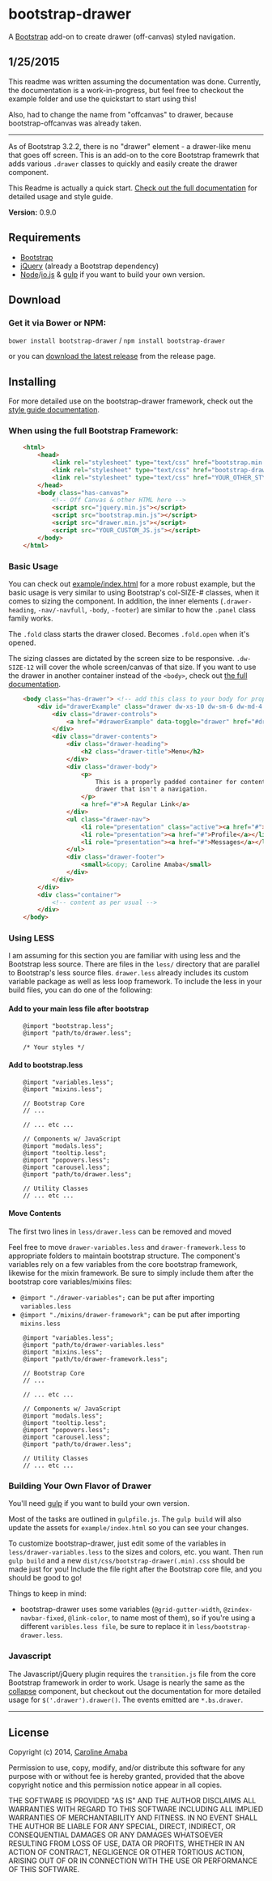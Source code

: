 # bootstrap-drawer

A [Bootstrap](http://getbootstrap.com) add-on to create drawer (off-canvas) styled navigation.

## 1/25/2015

This readme was written assuming the documentation was done.  Currently, the
documentation is a work-in-progress, but feel free to checkout the example folder
and use the quickstart to start using this!

Also, had to change the name from "offcanvas" to drawer, because bootstrap-offcanvas
was already taken.

----------

As of Bootstrap 3.2.2, there is no "drawer" element - a drawer-like menu that
goes off screen.  This is an add-on to the core Bootstrap framewrk that adds various
`.drawer` classes to quickly and easily create the drawer component.

This Readme is actually a quick start. [Check out the full documentation](http://clineamb.github.io/bootstrap-drawer) for detailed
usage and style guide.

**Version:** 0.9.0

## Requirements

*  [Bootstrap](http://getbootstrap.com)
*  [jQuery](http://jquery.com/) (already a Bootstrap dependency)
*  [Node](http://nodejs.org/)/[io.js](https://iojs.org/) & [gulp](http://gulpjs.com/) if you want to build your own version.

## Download

### Get it via Bower or NPM:

`bower install bootstrap-drawer` / `npm install bootstrap-drawer`

or you can [download the latest release](https://github.com/clineamb/bootstrap-drawer/releases) from the release page.


## Installing

For more detailed use on the bootstrap-drawer framework, check out the [style guide documentation](http://clineamb.github.io/bootstrap-drawer).

### When using the full Bootstrap Framework:

```html
    <html>
        <head>
            <link rel="stylesheet" type="text/css" href="bootstrap.min.css">
            <link rel="stylesheet" type="text/css" href="bootstrap-drawer.min.css">
            <link rel="stylesheet" type="text/css" href="YOUR_OTHER_STYLES.css">
        </head>
        <body class="has-canvas">
            <!-- Off Canvas & other HTML here -->
            <script src="jquery.min.js"></script>
            <script src="bootstrap.min.js"></script>
            <script src="drawer.min.js"></script>
            <script src="YOUR_CUSTOM_JS.js"></script>
        </body>
    </html>
```

### Basic Usage

You can check out [example/index.html](example/index.html) for a more robust example,
but the basic usage is very similar to using Bootstrap's col-SIZE-# classes, when it comes
to sizing the component.  In addition, the inner elements (`.drawer-heading`, `-nav/-navfull`,
 `-body`, `-footer`) are similar to how the `.panel` class family works.

 The `.fold` class starts the drawer closed.  Becomes `.fold.open` when it's opened.

 The sizing classes are dictated by the screen size to be responsive.  `.dw-SIZE-12` will cover
 the whole screen/canvas of that size.  If you want to use the drawer in another container
 instead of the `<body>`, check out [the full documentation](http://clineamb.github.io/bootstrap-drawer).

```html
    <body class="has-drawer"> <!-- add this class to your body for proper sizing -->
        <div id="drawerExample" class="drawer dw-xs-10 dw-sm-6 dw-md-4 fold" aria-labelledby="drawerExample">
            <div class="drawer-controls">
                <a href="#drawerExample" data-toggle="drawer" href="#drawerExample" aria-foldedopen="false" aria-controls="drawerExample" class="btn btn-primary btn-sm">Menu</a>
            </div>
            <div class="drawer-contents">
                <div class="drawer-heading">
                    <h2 class="drawer-title">Menu</h2>
                </div>
                <div class="drawer-body">
                    <p>
                        This is a properly padded container for content in the
                        drawer that isn't a navigation.
                    </p>
                    <a href="#">A Regular Link</a>
                </div>
                <ul class="drawer-nav">
                    <li role="presentation" class="active"><a href="#">Home</a></li>
                    <li role="presentation"><a href="#">Profile</a></li>
                    <li role="presentation"><a href="#">Messages</a></li>
                </ul>
                <div class="drawer-footer">
                    <small>&copy; Caroline Amaba</small>
                </div>
            </div>
        </div>
        <div class="container">
            <!-- content as per usual -->
        </div>
    </body>
```

### Using LESS

I am assuming for this section you are familiar with using less and the Bootstrap less source. 
There are files in the `less/` directory that are parallel to Bootstrap's less source files.
`drawer.less` already includes its custom variable package as well as less loop framework.
To include the less in your build files, you can do one of the following:

#### Add to your main less file after bootstrap

```less
    @import "bootstrap.less";
    @import "path/to/drawer.less";

    /* Your styles */
```

#### Add to bootstrap.less

```less
    @import "variables.less";
    @import "mixins.less";

    // Bootstrap Core
    // ...

    // ... etc ...

    // Components w/ JavaScript
    @import "modals.less";
    @import "tooltip.less";
    @import "popovers.less";
    @import "carousel.less";
    @import "path/to/drawer.less";

    // Utility Classes
    // ... etc ...
```

#### Move Contents

The first two lines in `less/drawer.less` can be removed and moved

Feel free to move `drawer-variables.less` and `drawer-framework.less` to appropriate
folders to maintain bootstrap structure.  The component's variables rely on a few variables from the core bootstrap framework, likewise for the mixin framework.  Be sure to simply include them after the bootstrap core variables/mixins files:

*  `@import "./drawer-variables";` can be put after importing `variables.less`
*  `@import "./mixins/drawer-framework";` can be put after importing `mixins.less`

```less
    @import "variables.less";
    @import "path/to/drawer-variables.less"
    @import "mixins.less";
    @import "path/to/drawer-framework.less";

    // Bootstrap Core
    // ...

    // ... etc ...

    // Components w/ JavaScript
    @import "modals.less";
    @import "tooltip.less";
    @import "popovers.less";
    @import "carousel.less";
    @import "path/to/drawer.less";

    // Utility Classes
    // ... etc ...
```

### Building Your Own Flavor of Drawer

You'll need [gulp](http://gulpjs.com/) if you want to build your own version.

Most of the tasks are outlined in `gulpfile.js`.  The `gulp build` will also update
the assets for `example/index.html` so you can see your changes.

To customize bootstrap-drawer, just edit some of the variables in `less/drawer-variables.less` to
the sizes and colors, etc. you want.  Then run `gulp build` and a new `dist/css/bootstrap-drawer(.min).css` 
should be made just for you!  Include the file right after the Bootstrap core file, and you should be
good to go!  

Things to keep in mind:
*  bootstrap-drawer uses some variables (`@grid-gutter-width`, `@zindex-navbar-fixed`, `@link-color`, to
name most of them), so if you're using a different `varibles.less file`, be sure to replace it in
`less/bootstrap-drawer.less`.

### Javascript

The Javascript/jQuery plugin requires the `transition.js` file from the core Bootstrap
framework in order to work.  Usage is nearly the same as the [collapse](http://getbootstrap.com/javascript/#collapse) component, but checkout out the documentation for more detailed usage for `$('.drawer').drawer()`.  The events emitted are `*.bs.drawer`.

----------------------------------------------------

## License

Copyright (c) 2014, [Caroline Amaba](mailto:github@carolineamaba.com)

Permission to use, copy, modify, and/or distribute this software for any purpose with or without fee is hereby granted, provided that the above copyright notice and this permission notice appear in all copies.

THE SOFTWARE IS PROVIDED "AS IS" AND THE AUTHOR DISCLAIMS ALL WARRANTIES WITH REGARD TO THIS SOFTWARE INCLUDING ALL IMPLIED WARRANTIES OF MERCHANTABILITY AND FITNESS. IN NO EVENT SHALL THE AUTHOR BE LIABLE FOR ANY SPECIAL, DIRECT, INDIRECT, OR CONSEQUENTIAL DAMAGES OR ANY DAMAGES WHATSOEVER RESULTING FROM LOSS OF USE, DATA OR PROFITS, WHETHER IN AN ACTION OF CONTRACT, NEGLIGENCE OR OTHER TORTIOUS ACTION, ARISING OUT OF OR IN CONNECTION WITH THE USE OR PERFORMANCE OF THIS SOFTWARE.